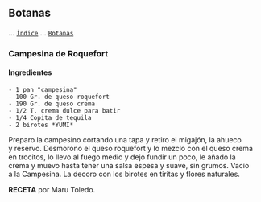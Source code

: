 ## Botanas

... [`Índice`](../../README.md)
... [`Botanas`](../botanas/index.md)

### Campesina de Roquefort

#### Ingredientes

```
- 1 pan "campesina"
- 100 Gr. de queso roquefort
- 190 Gr. de queso crema
- 1/2 T. crema dulce para batir
- 1/4 Copita de tequila
- 2 birotes *YUMI*
```

Preparo la campesino cortando una tapa y retiro el migajón, la ahueco  
y reservo. Desmorono el queso roquefort y lo mezclo con el queso crema  
en trocitos, lo llevo al fuego medio y dejo fundir un poco, le añado la  
crema y muevo hasta tener una salsa espesa y suave, sin grumos. Vacío  
a la Campesina. La decoro con los birotes en tiritas y flores naturales.

**RECETA** por Maru Toledo.

